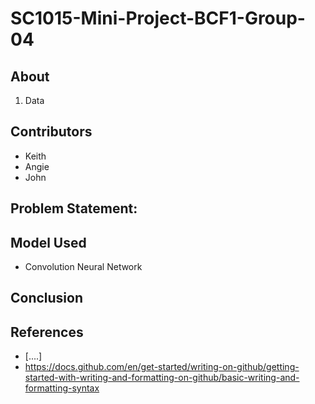 # SC1015-Mini-Project-BCF1-Group-04

## About 
1. Data

## Contributors 
- Keith 
- Angie 
- John 

## Problem Statement: 


## Model Used 
- Convolution Neural Network 

## Conclusion

## References
- [....]
- https://docs.github.com/en/get-started/writing-on-github/getting-started-with-writing-and-formatting-on-github/basic-writing-and-formatting-syntax
